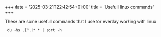 +++
date = '2025-03-21T22:42:54+01:00'
title = 'Usefull linux commands'
+++

These are some usefull commands that I use for everday working with linux

```
 du -hs .[^.]* * | sort -h
```
